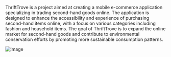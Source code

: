 ThriftTrove is a project aimed at creating a mobile e-commerce application specializing in trading second-hand goods online. The application is designed to enhance the accessibility and experience of purchasing second-hand items online, with a focus on various categories including fashion and household items. The goal of ThriftTrove is to expand the online market for second-hand goods and contribute to environmental conservation efforts by promoting more sustainable consumption patterns.

![image](https://github.com/LazuardiAkbar1/ThriftTrove/assets/130653891/b895ac0c-8d50-4722-a5a8-ca72da75b2ba)

